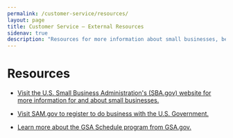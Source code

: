 ```yaml
---
permalink: /customer-service/resources/
layout: page
title: Customer Service – External Resources
sidenav: true
description: "Resources for more information about small businesses, becoming a government contractor, and GSA Schedules."
---
```


# Resources

- [Visit the U.S. Small Business Administration's (SBA.gov) website for more information for and about small businesses.](sba.gov)

- [Visit SAM.gov to register to do business with the U.S. Government.](sam.gov)

- [Learn more about the GSA Schedule program from GSA.gov.](gsa.gov)
